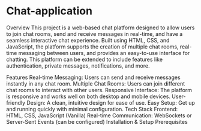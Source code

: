 # Chat-application
Overview
This project is a web-based chat platform designed to allow users to join chat rooms, send and receive messages in real-time, and have a seamless interactive chat experience. Built using HTML, CSS, and JavaScript, the platform supports the creation of multiple chat rooms, real-time messaging between users, and provides an easy-to-use interface for chatting. This platform can be extended to include features like authentication, private messages, notifications, and more.

Features
Real-time Messaging: Users can send and receive messages instantly in any chat room.
Multiple Chat Rooms: Users can join different chat rooms to interact with other users.
Responsive Interface: The platform is responsive and works well on both desktop and mobile devices.
User-friendly Design: A clean, intuitive design for ease of use.
Easy Setup: Get up and running quickly with minimal configuration.
Tech Stack
Frontend: HTML, CSS, JavaScript (Vanilla)
Real-time Communication: WebSockets or Server-Sent Events (can be configured)
Installation & Setup
Prerequisites
